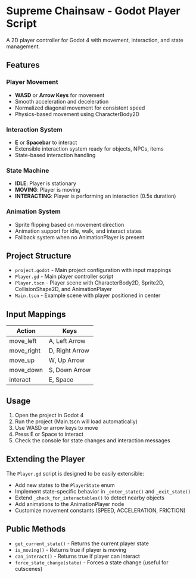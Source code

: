# Supreme Chainsaw - Godot Player Script

A 2D player controller for Godot 4 with movement, interaction, and state management.

## Features

### Player Movement
- **WASD** or **Arrow Keys** for movement
- Smooth acceleration and deceleration
- Normalized diagonal movement for consistent speed
- Physics-based movement using CharacterBody2D

### Interaction System
- **E** or **Spacebar** to interact
- Extensible interaction system ready for objects, NPCs, items
- State-based interaction handling

### State Machine
- **IDLE**: Player is stationary
- **MOVING**: Player is moving
- **INTERACTING**: Player is performing an interaction (0.5s duration)

### Animation System
- Sprite flipping based on movement direction
- Animation support for idle, walk, and interact states
- Fallback system when no AnimationPlayer is present

## Project Structure

- `project.godot` - Main project configuration with input mappings
- `Player.gd` - Main player controller script
- `Player.tscn` - Player scene with CharacterBody2D, Sprite2D, CollisionShape2D, and AnimationPlayer
- `Main.tscn` - Example scene with player positioned in center

## Input Mappings

| Action | Keys |
|--------|------|
| move_left | A, Left Arrow |
| move_right | D, Right Arrow |
| move_up | W, Up Arrow |
| move_down | S, Down Arrow |
| interact | E, Space |

## Usage

1. Open the project in Godot 4
2. Run the project (Main.tscn will load automatically)
3. Use WASD or arrow keys to move
4. Press E or Space to interact
5. Check the console for state changes and interaction messages

## Extending the Player

The `Player.gd` script is designed to be easily extensible:

- Add new states to the `PlayerState` enum
- Implement state-specific behavior in `_enter_state()` and `_exit_state()`
- Extend `_check_for_interactables()` to detect nearby objects
- Add animations to the AnimationPlayer node
- Customize movement constants (SPEED, ACCELERATION, FRICTION)

## Public Methods

- `get_current_state()` - Returns the current player state
- `is_moving()` - Returns true if player is moving
- `can_interact()` - Returns true if player can interact
- `force_state_change(state)` - Forces a state change (useful for cutscenes)